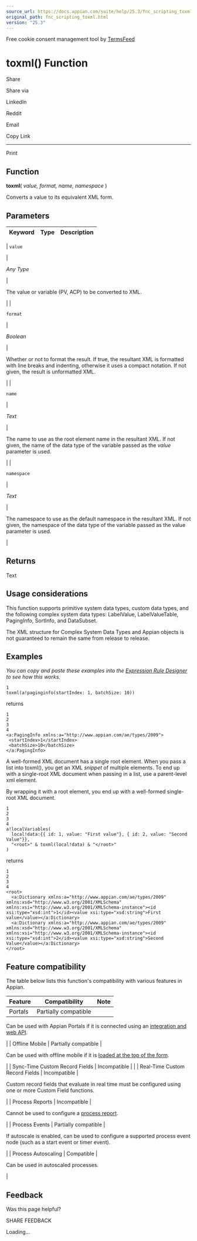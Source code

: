 ```yaml
---
source_url: https://docs.appian.com/suite/help/25.3/fnc_scripting_toxml.html
original_path: fnc_scripting_toxml.html
version: "25.3"
---
```


Free cookie consent management tool by [TermsFeed](https://www.termsfeed.com/)

# toxml() Function

Share

Share via

LinkedIn

Reddit

Email

Copy Link

* * *

Print

## Function

**toxml**( _value, format, name, namespace_ )

Converts a value to its equivalent XML form.

## Parameters

| Keyword | Type | Description |
| --- | --- | --- |
|
`value`

 |

_Any Type_

 |

The value or variable (PV, ACP) to be converted to XML.

 |
|

`format`

 |

_Boolean_

 |

Whether or not to format the result. If true, the resultant XML is formatted with line breaks and indenting, otherwise it uses a compact notation. If not given, the result is unformatted XML.

 |
|

`name`

 |

_Text_

 |

The name to use as the root element name in the resultant XML. If not given, the name of the data type of the variable passed as the _value_ parameter is used.

 |
|

`namespace`

 |

_Text_

 |

The namespace to use as the default namespace in the resultant XML. If not given, the namespace of the data type of the variable passed as the value parameter is used.

 |

## Returns

Text

## Usage considerations

This function supports primitive system data types, custom data types, and the following complex system data types: LabelValue, LabelValueTable, PagingInfo, SortInfo, and DataSubset.

The XML structure for Complex System Data Types and Appian objects is not guaranteed to remain the same from release to release.

## Examples

_You can copy and paste these examples into the [Expression Rule Designer](Expression_Rules.html) to see how this works._

```
1
toxml(a!paginginfo(startIndex: 1, batchSize: 10))
```

returns

```
1
2
3
4
<a:PagingInfo xmlns:a="http://www.appian.com/ae/types/2009">
 <startIndex>1</startIndex>
 <batchSize>10</batchSize>
</a:PagingInfo>
```

A well-formed XML document has a single root element. When you pass a list into toxml(), you get an XML _snippet_ of multiple elements. To end up with a single-root XML document when passing in a list, use a parent-level xml element.

By wrapping it with a root element, you end up with a well-formed single-root XML document.

```
1
2
3
4
a!localVariables(
  local!data:{​{ id: 1, value: "First value"}, { id: 2, value: "Second Value"}},
  "<root>" & toxml(local!data) & "</root>"
)
```

returns

```
1
2
3
4
<root>
  <a:Dictionary xmlns:a="http://www.appian.com/ae/types/2009" xmlns:xsd="http://www.w3.org/2001/XMLSchema" xmlns:xsi="http://www.w3.org/2001/XMLSchema-instance"><id xsi:type="xsd:int">1</id><value xsi:type="xsd:string">First value</value></a:Dictionary>
  <a:Dictionary xmlns:a="http://www.appian.com/ae/types/2009" xmlns:xsd="http://www.w3.org/2001/XMLSchema" xmlns:xsi="http://www.w3.org/2001/XMLSchema-instance"><id xsi:type="xsd:int">2</id><value xsi:type="xsd:string">Second Value</value></a:Dictionary>
</root>
```

## Feature compatibility

The table below lists this function's compatibility with various features in Appian.

| Feature | Compatibility | Note |
| --- | --- | --- |
| Portals | Partially compatible |
Can be used with Appian Portals if it is connected using an [integration and web API](portals-design.html#using-partially-compatible-functions-and-objects-in-a-portal).

 |
| Offline Mobile | Partially compatible |

Can be used with offline mobile if it is [loaded at the top of the form](offline-mobile-design-best-practices.html#working-with-partially-compatible-functions).

 |
| Sync-Time Custom Record Fields | Incompatible |  |
| Real-Time Custom Record Fields | Incompatible |

Custom record fields that evaluate in real time must be configured using one or more Custom Field functions.

 |
| Process Reports | Incompatible |

Cannot be used to configure a [process report](Process_Reports.html).

 |
| Process Events | Partially compatible |

If autoscale is enabled, can be used to configure a supported process event node (such as a start event or timer event).

 |
| Process Autoscaling | Compatible |

Can be used in autoscaled processes.

 |

## Feedback

Was this page helpful?

SHARE FEEDBACK

Loading...